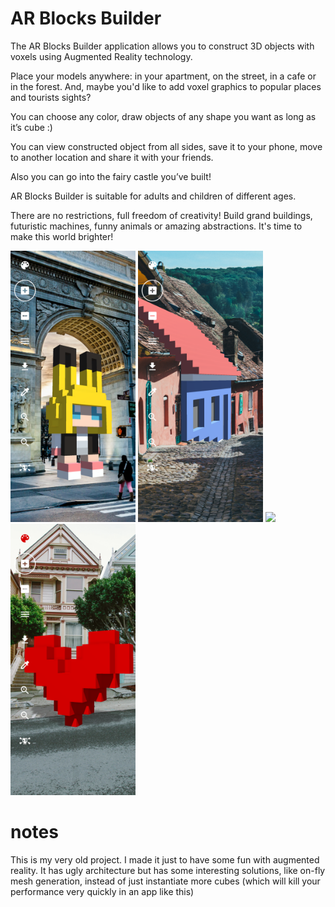 # AR Blocks Builder

The AR Blocks Builder application allows you to construct 3D objects with voxels using Augmented Reality technology.

Place your models anywhere: in your apartment, on the street, in a cafe or in the forest. And, maybe you'd like to add voxel graphics to popular places and tourists sights?

You can choose any color, draw objects of any shape you want as long as it’s cube :)

You can view constructed object from all sides, save it to your phone, move to another location and share it with your friends.

Also you can go into the fairy castle you’ve built!

AR Blocks Builder is suitable for adults and children of different ages.

There are no restrictions, full freedom of creativity! Build grand buildings, futuristic machines, funny animals or amazing abstractions. It's time to make this world brighter!

<img src="readme/1.png?raw=true" width="200"> <img src="readme/2.png?raw=true" width="200"> <img src="readme/3.png?raw=true" width="200"> <img src="readme/4.png?raw=true" width="200">

# notes

This is my very old project. I made it just to have some fun with augmented reality. It has ugly architecture but has some interesting solutions, like on-fly mesh generation, instead of just instantiate more cubes (which will kill your performance very quickly in an app like this)
